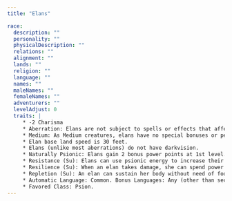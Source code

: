```yaml
---
title: "Elans"

race:
  description: ""
  personality: ""
  physicalDescription: ""
  relations: ""
  alignment: ""
  lands: ""
  religion: ""
  language: ""
  names: ""
  maleNames: ""
  femaleNames: ""
  adventurers: ""
  levelAdjust: 0
  traits: |
     * -2 Charisma
     * Aberration: Elans are not subject to spells or effects that affect humanoids only, such as {% spell_link charm-person %} or {% spell_link dominate-person %}.
     * Medium: As Medium creatures, elans have no special bonuses or penalties due to their size.
     * Elan base land speed is 30 feet.
     * Elans (unlike most aberrations) do not have darkvision.
     * Naturally Psionic: Elans gain 2 bonus power points at 1st level. This benefit does not grant them the ability to manifest powers unless they gain that ability through another source, such as levels in a psionic class.
     * Resistance (Su): Elans can use psionic energy to increase their resistance to various forms of attack. As an immediate action, an elan can spend 1 power point to gain a +4 racial bonus on saving throws until the beginning of her next action.
     * Resilience (Su): When an elan takes damage, she can spend power points to reduce its severity. As an immediate action, she can reduce the damage she is about to take by 2 hit points for every 1 power point she spends.
     * Repletion (Su): An elan can sustain her body without need of food or water. If she spends 1 power point, an elan does not need to eat or drink for 24 hours.
     * Automatic Language: Common. Bonus Languages: Any (other than secret languages, such as Druidic). Elans' past lives expose them to wide ranges of language.
     * Favored Class: Psion.
---
```

